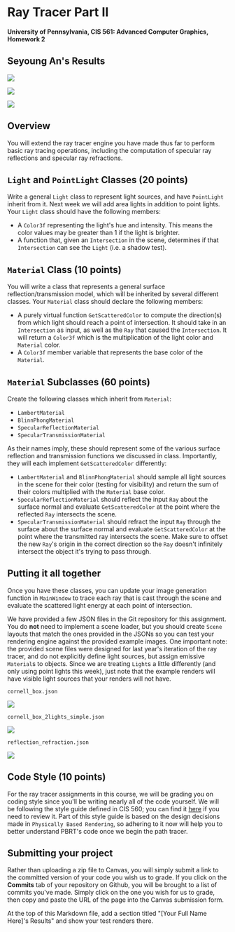 Ray Tracer Part II
======================

**University of Pennsylvania, CIS 561: Advanced Computer Graphics, Homework 2**

Seyoung An's Results
------------
![](images/cornell_box.png)

![](images/cornell_box2.png)

![](images/reflection_refraction.png)

Overview
------------
You will extend the ray tracer engine you have made thus far to perform basic
ray tracing operations, including the computation of specular ray reflections
and specular ray refractions.

`Light` and `PointLight` Classes (20 points)
-------------
Write a general `Light` class to represent light sources, and have `PointLight`
inherit from it. Next week we will add area lights in addition to point lights.
Your `Light` class should have the following members:
* A `Color3f` representing the light's hue and intensity. This means the color
values may be greater than 1 if the light is brighter.
* A function that, given an `Intersection` in the scene, determines if that
`Intersection` can see the `Light` (i.e. a shadow test).

`Material` Class (10 points)
-------------
You will write a class that represents a general surface reflection/transmission
model, which will be inherited by several different classes. Your `Material`
class should declare the following members:
* A purely virtual function `GetScatteredColor` to compute the direction(s) from which light should
reach a point of intersection. It should take in an `Intersection` as input, as
well as the `Ray` that caused the `Intersection`. It will return a `Color3f`
which is the multiplication of the light color and `Material` color.
* A `Color3f` member variable that represents the base color of the `Material`.

`Material` Subclasses (60 points)
------------
Create the following classes which inherit from `Material`:
* `LambertMaterial`
* `BlinnPhongMaterial`
* `SpecularReflectionMaterial`
* `SpecularTransmissionMaterial`

As their names imply, these should represent some of the various surface
reflection and transmission functions we discussed in class. Importantly,
they will each implement `GetScatteredColor` differently:
* `LambertMaterial` and `BlinnPhongMaterial` should sample all light sources
in the scene for their color (testing for visibility) and return the sum of
their colors multiplied with the `Material` base color.
* `SpecularReflectionMaterial` should reflect the input `Ray` about the surface
normal and evaluate `GetScatteredColor` at the point where the reflected `Ray`
intersects the scene.
* `SpecularTransmissionMaterial` should refract the input `Ray` through the
surface about the surface normal and evaluate `GetScatteredColor` at the point
where the transmitted ray intersects the scene. Make sure to offset the new
`Ray`'s origin in the correct direction so the `Ray` doesn't infinitely
intersect the object it's trying to pass through.

Putting it all together
----------
Once you have these classes, you can update your image generation function in
`MainWindow` to trace each ray that is cast through the scene and evaluate the
scattered light energy at each point of intersection.

We have provided a few JSON files in the Git repository for this assignment.
You do __not__ need to implement a scene loader, but you should create `Scene`
layouts that match the ones provided in the JSONs so you can test your rendering
engine against the provided example images. One important note: the provided
scene files were designed for last year's iteration of the ray tracer, and do
not explicitly define light sources, but assign emissive `Material`s to objects.
Since we are treating `Light`s a little differently (and only using point
lights this week), just note that the example renders will have visible light
sources that your renders will not have.

`cornell_box.json`

![](cb.png)

`cornell_box_2lights_simple.json`

![](2lightsSimple.png)

`reflection_refraction.json`

![](specular.png)


Code Style (10 points)
------------
For the ray tracer assignments in this course, we will be grading you on coding
style since you'll be writing nearly all of the code yourself. We will be
following the style guide defined in CIS 560; you can find it [here](https://www.cis.upenn.edu/~cis460/18fa/styleguide.html) if you need to
review it. Part of this style guide is based on the design decisions made in
`Physically Based Rendering`, so adhering to it now will help you to better
understand PBRT's code once we begin the path tracer.

Submitting your project
--------------
Rather than uploading a zip file to Canvas, you will simply submit a link to
the committed version of your code you wish us to grade. If you click on the
__Commits__ tab of your repository on Github, you will be brought to a list of
commits you've made. Simply click on the one you wish for us to grade, then copy
and paste the URL of the page into the Canvas submission form.

At the top of this Markdown file, add a section titled "[Your Full Name Here]'s
Results" and show your test renders there.
